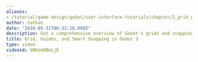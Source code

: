 ```yaml
---
aliases:
- /tutorial/game-design/godot/user-interface-tutorials/chapter/2_grid_guides_and_smart_snapping_in_godot_3_
author: nathan
date: "2018-05-31T06:32:10.000Z"
description: Get a comprehensive overview of Godot's grids and snapping options!
title: Grid, Guides, and Smart Snapping in Godot 3
type: video
videoid: bNHzmHBeLjE
---
```

